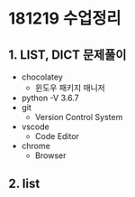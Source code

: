 # 181219 수업정리

## 1. LIST, DICT 문제풀이

- chocolatey
  - 윈도우 패키지 매니저
- python -V 3.6.7
- git 
  - Version Control System
- vscode
  - Code Editor
- chrome
  - Browser

## 2. list